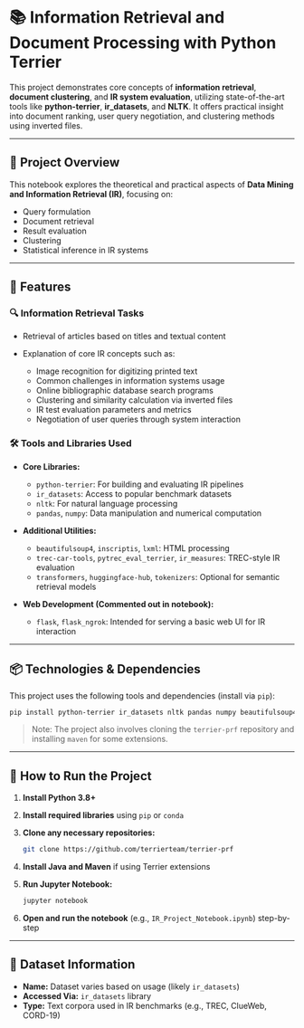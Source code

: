 # 📚 Information Retrieval and Document Processing with Python Terrier

This project demonstrates core concepts of **information retrieval**, **document clustering**, and **IR system evaluation**, utilizing state-of-the-art tools like **python-terrier**, **ir\_datasets**, and **NLTK**. It offers practical insight into document ranking, user query negotiation, and clustering methods using inverted files.

---

## 🧠 Project Overview

This notebook explores the theoretical and practical aspects of **Data Mining and Information Retrieval (IR)**, focusing on:

* Query formulation
* Document retrieval
* Result evaluation
* Clustering
* Statistical inference in IR systems

---

## 🚀 Features

### 🔍 Information Retrieval Tasks

* Retrieval of articles based on titles and textual content
* Explanation of core IR concepts such as:

  * Image recognition for digitizing printed text
  * Common challenges in information systems usage
  * Online bibliographic database search programs
  * Clustering and similarity calculation via inverted files
  * IR test evaluation parameters and metrics
  * Negotiation of user queries through system interaction

### 🛠️ Tools and Libraries Used

* **Core Libraries:**

  * `python-terrier`: For building and evaluating IR pipelines
  * `ir_datasets`: Access to popular benchmark datasets
  * `nltk`: For natural language processing
  * `pandas`, `numpy`: Data manipulation and numerical computation
* **Additional Utilities:**

  * `beautifulsoup4`, `inscriptis`, `lxml`: HTML processing
  * `trec-car-tools`, `pytrec_eval_terrier`, `ir_measures`: TREC-style IR evaluation
  * `transformers`, `huggingface-hub`, `tokenizers`: Optional for semantic retrieval models
* **Web Development (Commented out in notebook):**

  * `flask`, `flask_ngrok`: Intended for serving a basic web UI for IR interaction

---

## 📦 Technologies & Dependencies

This project uses the following tools and dependencies (install via `pip`):

```bash
pip install python-terrier ir_datasets nltk pandas numpy beautifulsoup4 inscriptis lxml pytrec_eval_terrier ir_measures flask flask_ngrok tqdm transformers
```

> Note: The project also involves cloning the `terrier-prf` repository and installing `maven` for some extensions.

---

## 🧪 How to Run the Project

1. **Install Python 3.8+**
2. **Install required libraries** using `pip` or `conda`
3. **Clone any necessary repositories:**

   ```bash
   git clone https://github.com/terrierteam/terrier-prf
   ```
4. **Install Java and Maven** if using Terrier extensions
5. **Run Jupyter Notebook:**

   ```bash
   jupyter notebook
   ```
6. **Open and run the notebook** (e.g., `IR_Project_Notebook.ipynb`) step-by-step

---

## 📁 Dataset Information

* **Name:** Dataset varies based on usage (likely `ir_datasets`)
* **Accessed Via:** `ir_datasets` library
* **Type:** Text corpora used in IR benchmarks (e.g., TREC, ClueWeb, CORD-19)

